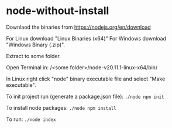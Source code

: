 # node-without-install

Downlaod the binaries from https://nodejs.org/en/download

For Linux download "Linux Binaries (x64)"
For Windows download "Windows Binary (.zip)".

Extract to some folder.

Open Terminal in:
/&lt;some folder&gt;/node-v20.11.1-linux-x64/bin/

In Linux right click "node" binary executable file and select "Make executable".

To init project run (generate a package.json file):
```./node npm init```


To install node packages:
```./node npm install```

To run:
```./node index```

